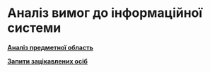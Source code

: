 # Аналіз вимог до інформаційної системи

**[Аналіз предметної область](../requirements/AMC.%20Аналіз%20предметної%20області.md)**

**[Запити зацікавлених осіб](../requirements/AMC.%20Запити%20зацікавлених%20осіб.md)**
